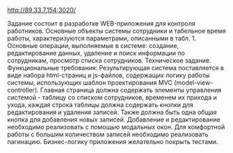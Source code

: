 http://89.33.7.154:3020/

Задание состоит в разработке WEB-приложения для контроля работников. Основные объекты системы сотрудники и табельное время работы, характеризуются параметрами, описанными в табл. 1. Основные операции, выполняемые в системе: создание, редактирование данных, удаление и поиск информации по сотрудникам, просмотр списка сотрудников.
Техническое задание.
Функциональные требования: Результирующая система поставляется в виде набора html-страниц и js-файлов, содержащих логику работы системы, использующих шаблон проектирования MVC (model-view-controller).
Главная страница должна содержать элементы управления системой - таблицу со списком сотрудников, временем их прихода и ухода, каждая строка таблицы должна содержать кнопки для редактирования и удаления записей.  Также должна быть одна общая кнопка для добавления новых записей.
Добавление и редактирование необходимо реализовать с помощью модальных окон. Для комфортной работы с большим количеством записей необходимо реализовать пагинацию.
Бизнес-логику приложения желательно покрыть тестами.


